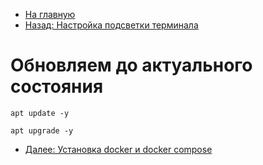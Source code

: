 * [На главную](README.md)
* [Назад: Настройка подсветки терминала](bashrc.md)

# Обновляем до актуального состояния
```
apt update -y
```
```
apt upgrade -y
```

* [Далее: Установка docker и docker compose](docker.md)